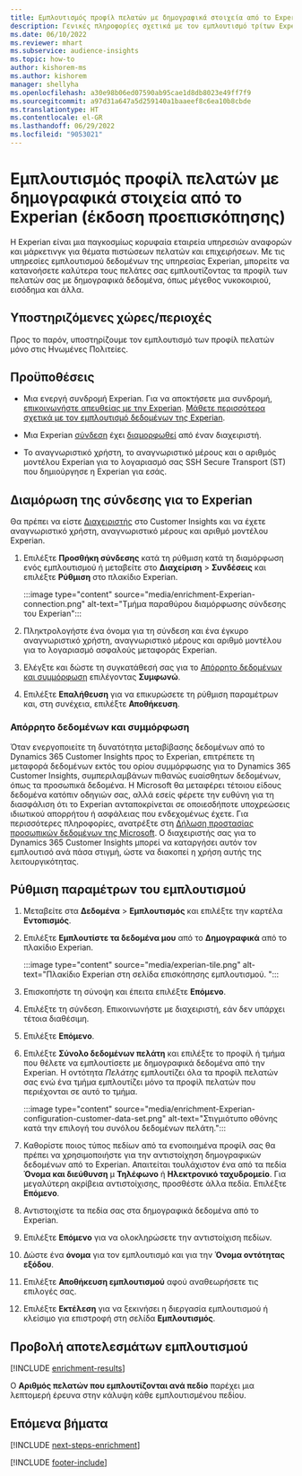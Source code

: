 ```yaml
---
title: Εμπλουτισμός προφίλ πελατών με δημογραφικά στοιχεία από το Experian (έκδοση προεπισκόπησης)
description: Γενικές πληροφορίες σχετικά με τον εμπλουτισμό τρίτων Experian.
ms.date: 06/10/2022
ms.reviewer: mhart
ms.subservice: audience-insights
ms.topic: how-to
author: kishorem-ms
ms.author: kishorem
manager: shellyha
ms.openlocfilehash: a30e98b06ed07590ab95cae1d8db8023e49ff7f9
ms.sourcegitcommit: a97d31a647a5d259140a1baaeef8c6ea10b8cbde
ms.translationtype: HT
ms.contentlocale: el-GR
ms.lasthandoff: 06/29/2022
ms.locfileid: "9053021"
---
```

# <a name="enrich-customer-profiles-with-demographics-from-experian-preview"></a>Εμπλουτισμός προφίλ πελατών με δημογραφικά στοιχεία από το Experian (έκδοση προεπισκόπησης)

H Experian είναι μια παγκοσμίως κορυφαία εταιρεία υπηρεσιών αναφορών και μάρκετινγκ για θέματα πιστώσεων πελατών και επιχειρήσεων. Με τις υπηρεσίες εμπλουτισμού δεδομένων της υπηρεσίας Experian, μπορείτε να κατανοήσετε καλύτερα τους πελάτες σας εμπλουτίζοντας τα προφίλ των πελατών σας με δημογραφικά δεδομένα, όπως μέγεθος νυκοκοιριού, εισόδημα και άλλα.

## <a name="supported-countriesregions"></a>Υποστηριζόμενες χώρες/περιοχές

Προς το παρόν, υποστηρίζουμε τον εμπλουτισμό των προφίλ πελατών μόνο στις Ηνωμένες Πολιτείες.

## <a name="prerequisites"></a>Προϋποθέσεις

- Μια ενεργή συνδρομή Experian. Για να αποκτήσετε μια συνδρομή, [επικοινωνήστε απευθείας με την Experian](https://www.experian.com/marketing-services/contact). [Μάθετε περισσότερα σχετικά με τον εμπλουτισμό δεδομένων της Experian](https://www.experian.com/marketing-services/microsoft?cmpid=ems_web_mci_cdppage).

- Μια Experian [σύνδεση](connections.md) έχει [διαμορφωθεί](#configure-the-connection-for-experian) από έναν διαχειριστή.

- Το αναγνωριστικό χρήστη, το αναγνωριστικό μέρους και ο αριθμός μοντέλου Experian για το λογαριασμό σας SSH Secure Transport (ST) που δημιούργησε η Experian για εσάς.

## <a name="configure-the-connection-for-experian"></a>Διαμόρωση της σύνδεσης για το Experian

Θα πρέπει να είστε [Διαχειριστής](permissions.md#admin) στο Customer Insights και να έχετε αναγνωριστικό χρήστη, αναγνωριστικό μέρους και αριθμό μοντέλου Experian.

1. Επιλέξτε **Προσθήκη σύνδεσης** κατά τη ρύθμιση κατά τη διαμόρφωση ενός εμπλουτισμού ή μεταβείτε στο **Διαχείριση** > **Συνδέσεις** και επιλέξτε **Ρύθμιση** στο πλακίδιο Experian.

   :::image type="content" source="media/enrichment-Experian-connection.png" alt-text="Τμήμα παραθύρου διαμόρφωσης σύνδεσης του Experian":::

1. Πληκτρολογήστε ένα όνομα για τη σύνδεση και ένα έγκυρο αναγνωριστικό χρήστη, αναγνωριστικό μέρους και αριθμό μοντέλου για το λογαριασμό ασφαλούς μεταφοράς Experian.

1. Ελέγξτε και δώστε τη συγκατάθεσή σας για το [Απόρρητο δεδομένων και συμμόρφωση](#data-privacy-and-compliance) επιλέγοντας **Συμφωνώ**.

1. Επιλέξτε **Επαλήθευση** για να επικυρώσετε τη ρύθμιση παραμέτρων και, στη συνέχεια, επιλέξτε **Αποθήκευση**.

### <a name="data-privacy-and-compliance"></a>Απόρρητο δεδομένων και συμμόρφωση

Όταν ενεργοποιείτε τη δυνατότητα μεταβίβασης δεδομένων από το Dynamics 365 Customer Insights προς το Experian, επιτρέπετε τη μεταφορά δεδομένων εκτός του ορίου συμμόρφωσης για το Dynamics 365 Customer Insights, συμπεριλαμβάνων πιθανώς ευαίσθητων δεδομένων, όπως τα προσωπικά δεδομένα. Η Microsoft θα μεταφέρει τέτοιου είδους δεδομένα κατόπιν οδηγιών σας, αλλά εσείς φέρετε την ευθύνη για τη διασφάλιση ότι το Experian ανταποκρίνεται σε οποιεσδήποτε υποχρεώσεις ιδιωτικού απορρήτου ή ασφάλειας που ενδεχομένως έχετε. Για περισσότερες πληροφορίες, ανατρέξτε στη [Δήλωση προστασίας προσωπικών δεδομένων της Microsoft](https://go.microsoft.com/fwlink/?linkid=396732). Ο διαχειριστής σας για το Dynamics 365 Customer Insights μπορεί να καταργήσει αυτόν τον εμπλουτισό ανά πάσα στιγμή, ώστε να διακοπεί η χρήση αυτής της λειτουργικότητας.

## <a name="configure-the-enrichment"></a>Ρύθμιση παραμέτρων του εμπλουτισμού

1. Μεταβείτε στα **Δεδομένα** > **Εμπλουτισμός** και επιλέξτε την καρτέλα **Εντοπισμός**.

1. Επιλέξτε **Εμπλουτίστε τα δεδομένα μου** από το **Δημογραφικά** από το πλακίδιο Experian.

   :::image type="content" source="media/experian-tile.png" alt-text="Πλακίδιο Experian στη σελίδα επισκόπησης εμπλουτισμού. ":::

1. Επισκοπήστε τη σύνοψη και έπειτα επιλέξτε **Επόμενο**.

1. Επιλέξτε τη σύνδεση. Επικοινωνήστε με διαχειριστή, εάν δεν υπάρχει τέτοια διαθέσιμη.

1. Επιλέξτε **Επόμενο**.

1. Επιλέξτε **Σύνολο δεδομένων πελάτη** και επιλέξτε το προφίλ ή τμήμα που θέλετε να εμπλουτίσετε με δημογραφικά δεδομένα από την Experian. Η οντότητα *Πελάτης* εμπλουτίζει όλα τα προφίλ πελατών σας ενώ ένα τμήμα εμπλουτίζει μόνο τα προφίλ πελατών που περιέχονται σε αυτό το τμήμα.

    :::image type="content" source="media/enrichment-Experian-configuration-customer-data-set.png" alt-text="Στιγμιότυπο οθόνης κατά την επιλογή του συνόλου δεδομένων πελάτη.":::

1. Καθορίστε ποιος τύπος πεδίων από τα ενοποιημένα προφίλ σας θα πρέπει να χρησιμοποιήστε για την αντιστοίχηση δημογραφικών δεδομένων από το Experian. Απαιτείται τουλάχιστον ένα από τα πεδία **Όνομα και διεύθυνση** μ **Τηλέφωνο** ή **Ηλεκτρονικό ταχυδρομείο**. Για μεγαλύτερη ακρίβεια αντιστοίχισης, προσθέστε άλλα πεδία. Επιλέξτε **Επόμενο**.

1. Αντιστοιχίστε τα πεδία σας στα δημογραφικά δεδομένα από το Experian.

1. Επιλέξτε **Επόμενο** για να ολοκληρώσετε την αντιστοίχιση πεδίων.

1. Δώστε ένα **όνομα** για τον εμπλουτισμό και για την **Όνομα οντότητας εξόδου**.

1. Επιλέξτε **Αποθήκευση εμπλουτισμού** αφού αναθεωρήσετε τις επιλογές σας.

1. Επιλέξτε **Εκτέλεση** για να ξεκινήσει η διεργασία εμπλουτισμού ή κλείσιμο για επιστροφή στη σελίδα **Εμπλουτισμός**.

## <a name="view-enrichment-results"></a>Προβολή αποτελεσμάτων εμπλουτισμού

[!INCLUDE [enrichment-results](includes/enrichment-results.md)]

Ο **Αριθμός πελατών που εμπλουτίζονται ανά πεδίο** παρέχει μια λεπτομερή έρευνα στην κάλυψη κάθε εμπλουτισμένου πεδίου.

## <a name="next-steps"></a>Επόμενα βήματα

[!INCLUDE [next-steps-enrichment](includes/next-steps-enrichment.md)]

[!INCLUDE [footer-include](includes/footer-banner.md)]
